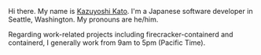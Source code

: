 
Hi there. My name is [Kazuyoshi Kato](https://8-p.info/me/). I'm a Japanese software developer in Seattle, Washington. My pronouns are he/him.

Regarding work-related projects including firecracker-containerd and containerd, I generally work from 9am to 5pm (Pacific Time).
